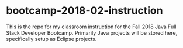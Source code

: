 # bootcamp-2018-02-instruction
This is the repo for my classroom instruction for the Fall 2018 Java Full Stack Developer Bootcamp.  Primarily Java projects will be stored here, specifically setup as Eclipse projects.
